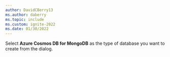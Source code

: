 ```yaml
---
author: DavidCBerry13
ms.author: daberry
ms.topic: include
ms.custom: ignite-2022
ms.date: 01/30/2022
---
```

Select **Azure Cosmos DB for MongoDB** as the type of database you want to create from the dialog.
